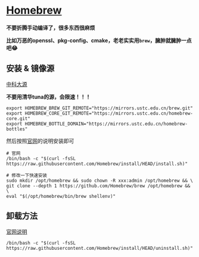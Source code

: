 # [Homebrew](https://brew.sh/)

**不要折腾手动编译了，很多东西很麻烦**

**比如万恶的openssl、pkg-config、cmake，老老实实用`brew`，臃肿就臃肿一点吧😂**

## 安装 & 镜像源

[中科大源](https://mirrors.ustc.edu.cn/help/index.html)

**不要用清华tuna的源，会限速！！！**

```shell
export HOMEBREW_BREW_GIT_REMOTE="https://mirrors.ustc.edu.cn/brew.git"
export HOMEBREW_CORE_GIT_REMOTE="https://mirrors.ustc.edu.cn/homebrew-core.git"
export HOMEBREW_BOTTLE_DOMAIN="https://mirrors.ustc.edu.cn/homebrew-bottles"
```

然后按照[官网](https://brew.sh/)的说明安装即可

```shell
# 官网
/bin/bash -c "$(curl -fsSL https://raw.githubusercontent.com/Homebrew/install/HEAD/install.sh)"

# 修改一下快速安装
sudo mkdir /opt/homebrew && sudo chown -R xxx:admin /opt/homebrew && \
git clone --depth 1 https://github.com/Homebrew/brew /opt/homebrew && \
eval "$(/opt/homebrew/bin/brew shellenv)"

```

## 卸载方法

[官网说明](https://github.com/homebrew/install#uninstall-homebrew)

```shell
/bin/bash -c "$(curl -fsSL https://raw.githubusercontent.com/Homebrew/install/HEAD/uninstall.sh)"
```
